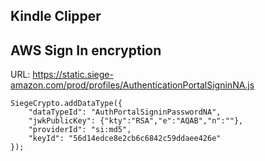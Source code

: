 ## Kindle Clipper

## AWS Sign In encryption

URL: https://static.siege-amazon.com/prod/profiles/AuthenticationPortalSigninNA.js

```
SiegeCrypto.addDataType({
	"dataTypeId": "AuthPortalSigninPasswordNA",
	"jwkPublicKey": {"kty":"RSA","e":"AQAB","n":""},
	"providerId": "si:md5",
	"keyId": "56d14edce8e2cb6c6842c59ddaee426e"
});
```